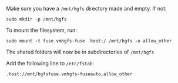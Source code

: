 Make sure you have a `/mnt/hgfs` directory made and empty. If not:

```
sudo mkdir -p /mnt/hgfs
```

To mount the filesystem, run:

```
sudo mount -t fuse.vmhgfs-fuse .host:/ /mnt/hgfs -o allow_other
```

The shared folders will now be in subdirectories of `/mnt/hgfs`

Add the following line to `/etc/fstab`:

```
.host://mnt/hgfsfuse.vmhgfs-fuseauto,allow_other
```